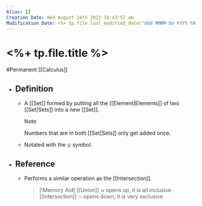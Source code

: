 ```yaml
---
Alias: []
Creation Date: Wed August 24th 2022 10:43:57 am 
Modification Date: <%+ tp.file.last_modified_date("ddd MMMM Do YYYY hh:mm:ss a") %>
---
```

# <%+ tp.file.title %>
#Permanent [[Calculus]]

- ## Definition
	- A [[Set]] formed by putting all the [[Element|Elements]] of two [[Set|Sets]] into a new [[Set]].
	  > [!Note]
	  > Numbers that are in both [[Set|Sets]] only get added once.
	- Notated with the $\cup$ symbol.
- ## Reference
	- Performs a similar operation as the [[Intersection]].
	  > [!Memory Aid]
	  > [[Union]] $\cup$ opens up, it is all inclusive
	  > [[Intersection]] $\cap$  opens down, it is very exclusive